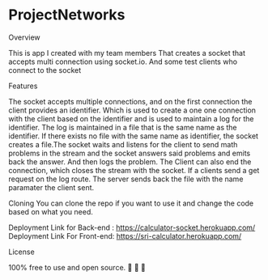 # ProjectNetworks
Overview

This is app I created with my team members That creates a socket that accepts multi connection using socket.io. And some test clients who connect to the socket

Features

The socket accepts multiple connections, and on the first connection the client provides an identifier. Which is used to create a one one connection with the client based on the identifier and is used to maintain a log for the identifier. The log is maintained
in a file that is the same name as the identifier. If there exists no file with the same name as identifier, the socket creates a file.The socket waits and listens for the client to send math problems in the stream and the socket
answers said problems and emits back the answer. And then logs the problem. The Client can also end the connection, which closes the stream with the socket. If a clients send a get request on the log route. The server sends back the file with the name paramater the client sent.

Cloning You can clone the repo if you want to use it and change the code based on what you need.

Deployment Link for Back-end : https://calculator-socket.herokuapp.com/
Deployment Link For Front-end: https://sri-calculator.herokuapp.com/


License

100% free to use and open source. 🙈 🙉 🙊
